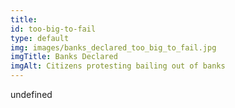 ```yaml
--- 
title: 
id: too-big-to-fail
type: default
img: images/banks_declared_too_big_to_fail.jpg
imgTitle: Banks Declared
imgAlt: Citizens protesting bailing out of banks
---
```


undefined

